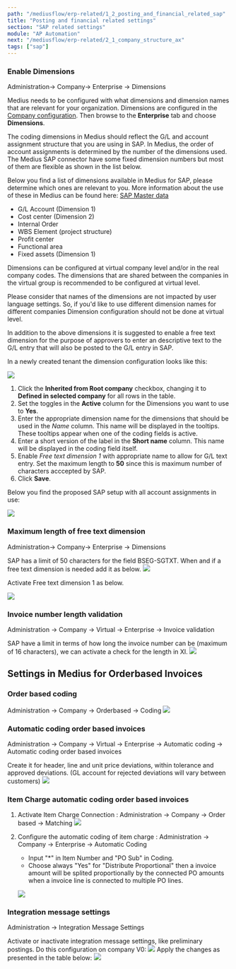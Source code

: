 ```yaml
---
path: "/mediusflow/erp-related/1_2_posting_and_financial_related_sap"
title: "Posting and financial related settings"
section: "SAP related settings"
module: "AP Automation"
next: "/mediusflow/erp-related/2_1_company_structure_ax"
tags: ["sap"]
---
```


### Enable Dimensions
Administration→ Company→ Enterprise → Dimensions

Medius needs to be configured with what dimensions and dimension names that are relevant for your organization. 
Dimensions are configured in the [Company configuration](https://cloud.mediusflow.com/$TenantNameQA/#/Administration/Medius.Core.Entities.Company/). Then browse to the **Enterprise** tab and choose **Dimensions**.

The coding dimensions in Medius should reflect the G/L and account assignment structure that you are using in SAP. In Medius, the order of account assignments is determined by the number of the dimensions used. The Medius SAP connector have some fixed dimension numbers but most of them are flexible as shown in the list below.

Below you find a list of dimensions available in Medius for SAP, please determine which ones are relevant to you. More information about the use of these in Medius can be found here: [SAP Master data](https://success.mediusflow.com/documentation/cts-documentation/sap/SAP_solution/SAP_masterdata/)

- G/L Account (Dimension 1)
- Cost center (Dimension 2)
- Internal Order 
- WBS Element (project structure)
- Profit center 
- Functional area
- Fixed assets (Dimension 1)

Dimensions can be configured at virtual company level and/or in the real company codes. The dimensions that are shared between the companies in the virtual group is recommended to be configured at virtual level. 

Please consider that names of the dimensions are not impacted by user language settings. So, if you'd like to use different dimension names for different companies Dimension configuration should not be done at virtual level.

In addition to the above dimensions it is suggested to enable a free text dimension for the purpose of approvers to enter an descriptive text to the G/L entry that will also be posted to the G/L entry in SAP.

In a newly created tenant the dimension configuration looks like this:

![](../../images/DimensionsDefaultSetup.png)

1. Click the **Inherited from Root company** checkbox, changing it to **Defined in selected company** for all rows in the table.
2. Set the toggles in the **Active** column for the Dimensions you want to use to **Yes**.
3. Enter the appropriate dimension name for the dimensions that should be used in the *Name* column. This name will be displayed in the tooltips. These tooltips appear when one of the coding fields is active. 
4. Enter a short version of the label in the **Short name** column. This name will be displayed in the coding field itself.
5. Enable *Free text dimension 1* with appropriate name to allow for G/L text entry. Set the maximum length to **50** since this is maximum number of characters acccepted by SAP. 
6. Click **Save**.

Below you find the proposed SAP setup with all account assignments in use:

![](../../images/SAPDimensionSetup.png)

### Maximum length of free text dimension
Administration→ Company→ Enterprise → Dimensions

SAP has a limit of 50 characters for the field BSEG-SGTXT. When and if a free text dimension is needed add it as below.
![](../../images/SAP_Company.png)

Activate Free text dimension 1 as below.

![](../../images/SAP_maxlength_freetext.png)

### Invoice number length validation
Administration -> Company -> Virtual -> Enterprise -> Invoice validation

SAP have a limit in terms of how long the invoice number can be (maximum of 16 characters), we can activate a check for the length in XI.
![](../../images/SAP_maxlength_invoicenumber.png)

## Settings in Medius for Orderbased Invoices

### Order based coding
Administration → Company → Orderbased → Coding
![](../../images/SAP_coding.png)

### Automatic coding order based invoices
Administration -> Company -> Virtual -> Enterprise -> Automatic coding -> Automatic coding order based invoices

Create it for header, line and unit price deviations, within tolerance and approved deviations.
(GL account for rejected deviations will vary between customers)
![](../../images/SAP_automatic_coding.png)

### Item Charge automatic coding order based invoices
1. Activate Item Charge Connection : Administration → Company → Order based → Matching
![](../../images/SAP_Itemcharge_matching.png)

2. Configure the automatic coding of item charge : Administration → Company → Enterprise → Automatic Coding 

    * Input "*" in Item Number and "PO Sub" in Coding. 
    * Choose always "Yes" for "Distribute Proportional" then a invoice amount will be splited proportionally by the connected PO amounts when a invoice line is connected to multiple PO lines. 
    
    ![](../../images/SAP_itemcharge_automaticcoding.png)

### Integration message settings
Administration → Integration Message Settings

Activate or inactivate integration message settings, like preliminary postings.
Do this configuration on company V0:
![](../../images/SAP_integration_message_settings.png)
Apply the changes as presented in the table below:
![](../../images/SAP_integration_message_setting_example.png)

